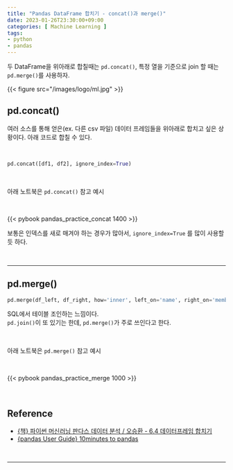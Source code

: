 ```yaml
---
title: "Pandas DataFrame 합치기 - concat()과 merge()"
date: 2023-01-26T23:30:00+09:00
categories: [ Machine Learning ]
tags:
- python
- pandas
---
```


두 DataFrame을 위아래로 합칠때는 `pd.concat()`, 특정 열을 기준으로 join 할 때는 `pd.merge()`를 사용하자.
<!--more-->

{{< figure src="/images/logo/ml.jpg" >}}

## pd.concat()
여러 소스를 통해 얻은(ex. 다른 csv 파일) 데이터 프레임들을 위아래로 합치고 싶은 상황이다. 아래 코드로 합칠 수 있다.

<br/>

```python
pd.concat([df1, df2], ignore_index=True)
```

<br/>

아래 노트북은 `pd.concat()` 참고 예시

<br/>

{{< pybook pandas_practice_concat 1400 >}}

보통은 인덱스를 새로 매겨야 하는 경우가 많아서, `ignore_index=True` 를 많이 사용할 듯 하다.

<br/>

---

## pd.merge()

```python
pd.merge(df_left, df_right, how='inner', left_on='name', right_on='member')
```

SQL에서 테이블 조인하는 느낌이다.  
`pd.join()`이 또 있기는 한데, `pd.merge()`가 주로 쓰인다고 한다.

<br/>

아래 노트북은 `pd.merge()` 참고 예시

<br/>

{{< pybook pandas_practice_merge 1000 >}}

<br/>

## Reference
- [{책} 파이썬 머신러닝 판다스 데이터 분석 / 오승환 - 6.4 데이터프레임 합치기](https://product.kyobobook.co.kr/detail/S000000833232)
- [{pandas User Guide} 10minutes to pandas](https://pandas.pydata.org/pandas-docs/stable/user_guide/10min.html#merge)

<br/>

---